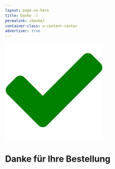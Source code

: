 ```yaml
---
layout: page-no-hero
title: Danke :)
permalink: /danke/
container-class: u-content-center
advertiser: true
---
```


<div class="c-circle c-circle--green u-margin-bottom">
    <img src="/assets/img/icon-check.svg" alt="">
</div>

# Danke für Ihre Bestellung


